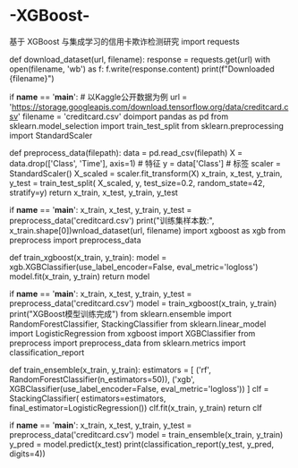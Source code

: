 # -XGBoost-
基于 XGBoost 与集成学习的信用卡欺诈检测研究
import requests

def download_dataset(url, filename):
    response = requests.get(url)
    with open(filename, 'wb') as f:
        f.write(response.content)
    print(f"Downloaded {filename}")

if __name__ == '__main__':
    # 以Kaggle公开数据为例
    url = 'https://storage.googleapis.com/download.tensorflow.org/data/creditcard.csv'
    filename = 'creditcard.csv'
    doimport pandas as pd
from sklearn.model_selection import train_test_split
from sklearn.preprocessing import StandardScaler

def preprocess_data(filepath):
    data = pd.read_csv(filepath)
    X = data.drop(['Class', 'Time'], axis=1)  # 特征
    y = data['Class']  # 标签
    scaler = StandardScaler()
    X_scaled = scaler.fit_transform(X)
    x_train, x_test, y_train, y_test = train_test_split(
        X_scaled, y, test_size=0.2, random_state=42, stratify=y)
    return x_train, x_test, y_train, y_test

if __name__ == '__main__':
    x_train, x_test, y_train, y_test = preprocess_data('creditcard.csv')
    print("训练集样本数:", x_train.shape[0])wnload_dataset(url, filename)
    import xgboost as xgb
from preprocess import preprocess_data

def train_xgboost(x_train, y_train):
    model = xgb.XGBClassifier(use_label_encoder=False, eval_metric='logloss')
    model.fit(x_train, y_train)
    return model

if __name__ == '__main__':
    x_train, x_test, y_train, y_test = preprocess_data('creditcard.csv')
    model = train_xgboost(x_train, y_train)
    print("XGBoost模型训练完成")
    from sklearn.ensemble import RandomForestClassifier, StackingClassifier
from sklearn.linear_model import LogisticRegression
from xgboost import XGBClassifier
from preprocess import preprocess_data
from sklearn.metrics import classification_report

def train_ensemble(x_train, y_train):
    estimators = [
        ('rf', RandomForestClassifier(n_estimators=50)),
        ('xgb', XGBClassifier(use_label_encoder=False, eval_metric='logloss'))
    ]
    clf = StackingClassifier(
        estimators=estimators,
        final_estimator=LogisticRegression())
    clf.fit(x_train, y_train)
    return clf

if __name__ == '__main__':
    x_train, x_test, y_train, y_test = preprocess_data('creditcard.csv')
    model = train_ensemble(x_train, y_train)
    y_pred = model.predict(x_test)
    print(classification_report(y_test, y_pred, digits=4))
    
